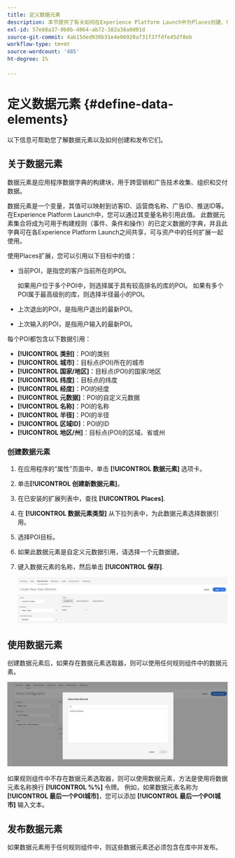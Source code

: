 ```yaml
---
title: 定义数据元素
description: 本节提供了有关如何在Experience Platform Launch中为Places创建、使用和发布数据元素的信息。
exl-id: 57e88a37-0b0b-4064-ab72-382a36a0d01d
source-git-commit: 4ab15ded930b31e4e06920af31f37fdfe45df8eb
workflow-type: tm+mt
source-wordcount: '485'
ht-degree: 1%

---
```


# 定义数据元素 {#define-data-elements}

以下信息可帮助您了解数据元素以及如何创建和发布它们。

## 关于数据元素

数据元素是应用程序数据字典的构建块，用于跨营销和广告技术收集、组织和交付数据。

数据元素是一个变量，其值可以映射到访客ID、运营商名称、广告ID、推送ID等。 在Experience Platform Launch中，您可以通过其变量名称引用此值。 此数据元素集合将成为可用于构建规则（事件、条件和操作）的已定义数据的字典，并且此字典可在各Experience Platform Launch之间共享，可与资产中的任何扩展一起使用。

使用Places扩展，您可以引用以下目标中的值：

* 当前POI，是指您的客户当前所在的POI。

   如果用户位于多个POI中，则选择属于具有较高排名的库的POI。 如果有多个POI属于最高级别的库，则选择半径最小的POI。
* 上次退出的POI，是指用户退出的最新POI。
* 上次输入的POI，是指用户输入的最新POI。

每个POI都包含以下数据引用：

* **[!UICONTROL 类别]**：POI的类别
* **[!UICONTROL 城市]**：目标点(POI)所在的城市
* **[!UICONTROL 国家/地区]**：目标点(POI)的国家/地区
* **[!UICONTROL 纬度]**：目标点的纬度
* **[!UICONTROL 经度]**：POI的经度
* **[!UICONTROL 元数据]**：POI的自定义元数据
* **[!UICONTROL 名称]**：POI的名称
* **[!UICONTROL 半径]**：POI的半径
* **[!UICONTROL 区域ID]**：POI的ID
* **[!UICONTROL 地区/州]**：目标点(POI)的区域、省或州

### 创建数据元素

1. 在应用程序的“属性”页面中，单击 **[!UICONTROL 数据元素]** 选项卡。

1. 单击&#x200B;**[!UICONTROL 创建新数据元素]**。

1. 在已安装的扩展列表中，查找 **[!UICONTROL Places]**.

1. 在 **[!UICONTROL 数据元素类型]** 从下拉列表中，为此数据元素选择数据引用。

1. 选择POI目标。

1. 如果此数据元素是自定义元数据引用，请选择一个元数据键。

1. 键入数据元素的名称，然后单击 **[!UICONTROL 保存]**.

   ![创建数据元素](/help/assets/create-de-7-v3.png)


## 使用数据元素

创建数据元素后，如果存在数据元素选取器，则可以使用任何规则组件中的数据元素。

![使用数据元素](/help/assets/use-de-v2.png)

如果规则组件中不存在数据元素选取器，则可以使用数据元素，方法是使用将数据元素名称换行 **[!UICONTROL %%]** 令牌。
例如，如果数据元素名称为 **[!UICONTROL 最后一个POI城市]**，您可以添加 **[!UICONTROL 最后一个POI城市]** 输入文本。


## 发布数据元素

如果数据元素用于任何规则组件中，则这些数据元素还必须包含在库中并发布。
